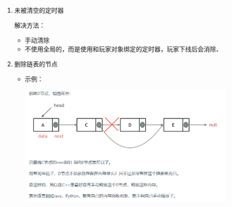 1. 未被清空的定时器

   解决方法：

   - 手动清除
   - 不使用全局的，而是使用和玩家对象绑定的定时器，玩家下线后会消除、
   
2. 删除链表的节点

   - 示例：

     ![image-20230306150102504](./examples.assets/image-20230306150102504.png)
